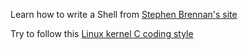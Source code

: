 Learn how to write a Shell from [Stephen Brennan's site](https://brennan.io/2015/01/16/write-a-shell-in-c/)

Try to follow this [Linux kernel C coding style](https://www.kernel.org/doc/html/v4.10/process/coding-style.html)